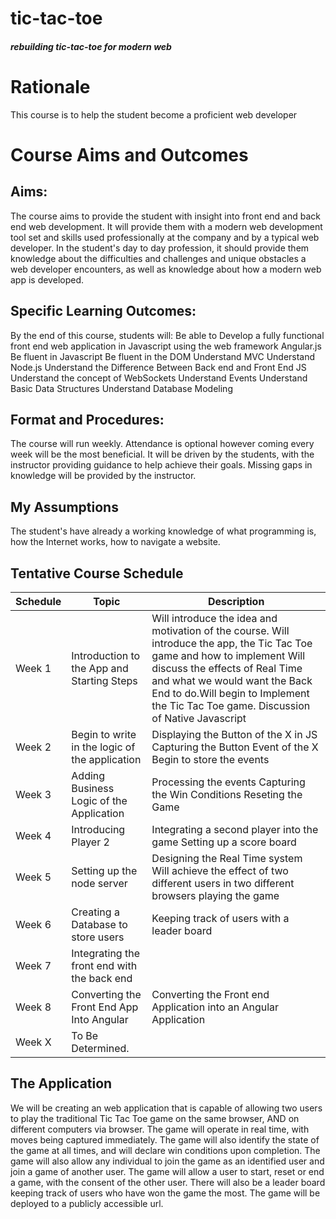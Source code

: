 # tic-tac-toe

##### rebuilding tic-tac-toe for modern web
# Rationale
This course is to help the student become a proficient web developer
# Course Aims and Outcomes
## Aims:
The course aims to provide the student with insight into front end and back end web development. It will provide them with a modern web development tool set and skills used professionally at the company and by a typical web developer. In the student's day to day profession, it should provide them knowledge about the difficulties and challenges and unique obstacles a web developer encounters, as well as knowledge about how a modern web app is developed.
## Specific Learning Outcomes:
By the end of this course, students will:
	Be able to Develop a fully functional front end web application in Javascript using the web framework Angular.js
	Be fluent in Javascript
	Be fluent in the DOM
	Understand MVC
	Understand Node.js
	Understand the Difference Between Back end and Front End JS
	Understand the concept of WebSockets
	Understand Events
	Understand Basic Data Structures
	Understand Database Modeling
## Format and Procedures:  
The course will run weekly. Attendance is optional however coming every week will be the most beneficial.
It will be driven by the students, with the instructor providing guidance to help achieve their goals. Missing gaps in knowledge will be provided by the instructor.
## My Assumptions
The student's have already a working knowledge of what programming is, how the Internet works, how to navigate a website.
## Tentative Course Schedule
Schedule | Topic|Description
---------|------|-----------
Week 1 | Introduction to the App and Starting Steps | Will introduce the idea and motivation of the course. Will introduce the app, the Tic Tac Toe game and how to implement Will discuss the effects of Real Time and what we would want the Back End to do.Will begin to Implement the Tic Tac Toe game. Discussion of Native Javascript
Week 2 | Begin to write in the logic of the application |Displaying the Button of the X in JS Capturing the Button Event of the X Begin to store the events
Week 3 | Adding Business Logic of the Application | Processing the events Capturing the Win Conditions Reseting the Game
Week 4 | Introducing Player 2 | Integrating a second player into the game Setting up a score board
Week 5 | Setting up the node server | Designing the Real Time system Will achieve the effect of two different users in two different browsers playing the game
Week 6 | Creating a Database to store users | Keeping track of users with a leader board
Week 7 | Integrating the front end with the back end |
Week 8 | Converting the Front End App Into Angular | Converting the Front end Application into an Angular Application
Week X | To Be Determined.

## The Application
We will be creating an web application that is capable of allowing two users to play the traditional Tic Tac Toe game on the same browser, AND on different computers via browser. The game will operate in real time, with moves being captured immediately. The game will also identify the  state of the game at all times, and will declare win conditions upon completion. The game will also allow any individual to join the game as an identified user and join a game of another user. The game will allow a user to start, reset or end a game, with the consent of the other user. There will also be a leader board keeping track of users who have won the game the most. The game will be deployed to a publicly accessible url.
